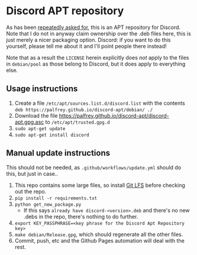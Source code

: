 Discord APT repository
==

As has been [repeatedly asked for](https://support.discord.com/hc/en-us/community/posts/360031737491-Give-us-an-apt-repository-Linux-), this is an APT repository for Discord. Note that I do not in anyway claim ownership over the .deb files here, this is just merely a nicer packaging option. Discord: if you want to do this yourself, please tell me about it and I'll point people there instead!

Note that as a result the `LICENSE` herein explicitly does _not_ apply to the files in `debian/pool` as those belong to Discord, but it does apply to everything else.

Usage instructions
--
1. Create a file `/etc/apt/sources.list.d/discord.list` with the contents `deb https://palfrey.github.io/discord-apt/debian/ ./`
2. Download the file https://palfrey.github.io/discord-apt/discord-apt.gpg.asc to `/etc/apt/trusted.gpg.d`
3. `sudo apt-get update`
4. `sudo apt-get install discord`

Manual update instructions
--
This should not be needed, as `.github/workflows/update.yml` should do this, but just in case..

1. This repo contains some large files, so install [Git LFS](https://git-lfs.com/) before checking out the repo.
2. `pip install -r requirements.txt`
3. `python get_new_package.py`
    - If this says `already have discord-<version>.deb` and there's no new .debs in the repo, there's nothing to do further.
4. `export KEY_PASSPHRASE=<key phrase for the Discord Apt Repository key>`
5. `make debian/Release.gpg`, which should regenerate all the other files.
6. Commit, push, etc and the Github Pages automation will deal with the rest.